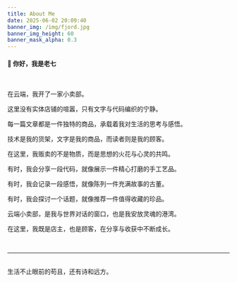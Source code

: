 ```yaml
---
title: About Me
date: 2025-06-02 20:09:40
banner_img: /img/fjord.jpg
banner_img_height: 60
banner_mask_alpha: 0.3
---
```


<div class="about-content">

#### 👋 你好，我是老七
<br/>

在云端，我开了一家小卖部。

这里没有实体店铺的喧嚣，只有文字与代码编织的宁静。

每一篇文章都是一件独特的商品，承载着我对生活的思考与感悟。

技术是我的货架，文字是我的商品，而读者则是我的顾客。

在这里，我贩卖的不是物质，而是思想的火花与心灵的共鸣。

有时，我会分享一段代码，就像展示一件精心打磨的手工艺品。

有时，我会记录一段感悟，就像陈列一件充满故事的古董。

有时，我会探讨一个话题，就像推荐一件值得收藏的珍品。

云端小卖部，是我与世界对话的窗口，也是我安放灵魂的港湾。

在这里，我既是店主，也是顾客，在分享与收获中不断成长。

<br/>

----
<br/>

<div class="quote">
生活不止眼前的苟且，还有诗和远方。
</div>

</div>
